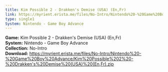 ```yaml
---
title: Kim Possible 2 - Drakken's Demise (USA) (En,Fr)
link: https://myrient.erista.me/files/No-Intro/Nintendo%20-%20Game%20Boy%20Advance/Kim%20Possible%202%20-%20Drakken's%20Demise%20(USA)%20(En,Fr).zip
type: single1
System: Nintendo - Game Boy Advance
---
```

<b>Game:</b> Kim Possible 2 - Drakken's Demise (USA) (En,Fr)<br>
<b>System:</b> Nintendo - Game Boy Advance<br>
<b>Collection:</b> No-Intro<br>
<b>Download:</b> https://myrient.erista.me/files/No-Intro/Nintendo%20-%20Game%20Boy%20Advance/Kim%20Possible%202%20-%20Drakken's%20Demise%20(USA)%20(En,Fr).zip